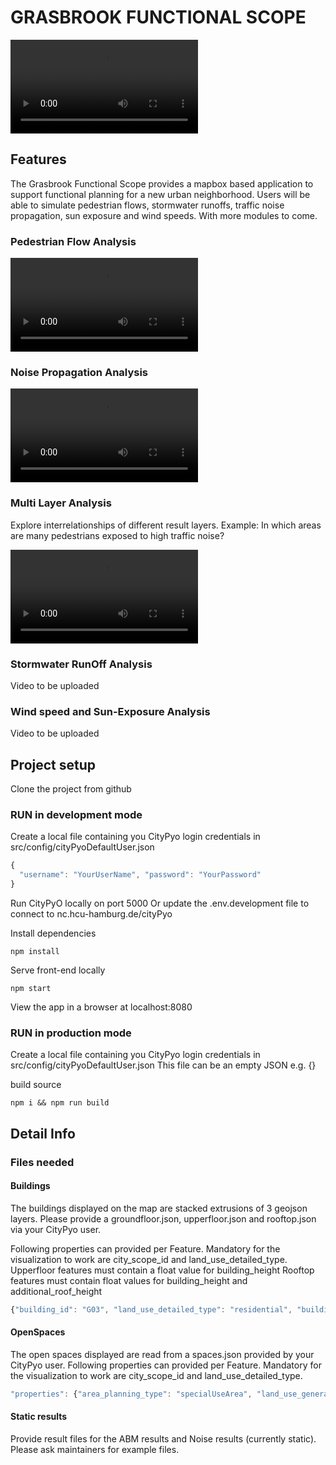 # GRASBROOK FUNCTIONAL SCOPE
![GRASBROOK_ABM_SIM](
https://user-images.githubusercontent.com/4631906/116551925-b95a7100-a8f8-11eb-8489-c98f8cb4c732.mp4
)

## Features
The Grasbrook Functional Scope provides a mapbox based application to support functional planning for a new urban neighborhood. Users will be able to simulate pedestrian flows, stormwater runoffs, traffic noise propagation, sun exposure and wind speeds. With more modules to come.

### Pedestrian Flow Analysis
![GRASBROOK_ABM_SIM](
https://user-images.githubusercontent.com/4631906/116551925-b95a7100-a8f8-11eb-8489-c98f8cb4c732.mp4
)

### Noise Propagation Analysis
![GRASBROOK_NOISE_SIM](
https://user-images.githubusercontent.com/4631906/116555704-f88ac100-a8fc-11eb-8a67-b85315adb165.mp4
)

### Multi Layer Analysis
Explore interrelationships of different result layers.
Example: In which areas are many pedestrians exposed to high traffic noise?

![GRASBROOK_MULTI_LAYER](
https://user-images.githubusercontent.com/4631906/116555714-fb85b180-a8fc-11eb-86ff-74e6b8044815.mp4
)


### Stormwater RunOff Analysis
Video to be uploaded

### Wind speed and Sun-Exposure Analysis
Video to be uploaded



## Project setup
Clone the project from github

### RUN in development mode
Create a local file containing you CityPyo login credentials in src/config/cityPyoDefaultUser.json
```javascript
{
  "username": "YourUserName", "password": "YourPassword"
}
```
Run CityPyO locally on port 5000
Or update the .env.development file to connect to nc.hcu-hamburg.de/cityPyo

Install dependencies
```
npm install
```
Serve front-end locally
```
npm start
```
View the app in a browser at localhost:8080

### RUN in production mode
Create a local file containing you CityPyo login credentials in src/config/cityPyoDefaultUser.json
This file can be an empty JSON e.g. {}

build source
```
npm i && npm run build
```


## Detail Info
### Files needed
#### Buildings
The buildings displayed on the map are stacked extrusions of 3 geojson layers. 
Please provide a groundfloor.json, upperfloor.json and rooftop.json via your CityPyo user.

Following properties can provided per Feature. 
Mandatory for the visualization to work are city_scope_id and land_use_detailed_type.
Upperfloor features must contain a float value for building_height
Rooftop features must contain float values for building_height and additional_roof_height

```javascript
{"building_id": "G03", "land_use_detailed_type": "residential", "building_height": 44.3, "additional_roof_height": 47.5, "area_planning_type": "building", "floor_area": 341.8590000002878, "city_scope_id": "B-03-1"}
```

#### OpenSpaces
The open spaces displayed are read from a spaces.json provided by your CityPyo user.
Following properties can provided per Feature. 
Mandatory for the visualization to work are city_scope_id and land_use_detailed_type.
```javascript
"properties": {"area_planning_type": "specialUseArea", "land_use_general_type": "privateOS", "land_use_detailed_type": "schoolOutdoorArea", "floor_area": 2774.420039495546, "city_scope_id": "S-283"}
```

#### Static results
Provide result files for the ABM results and Noise results (currently static).
Please ask maintainers for example files.


